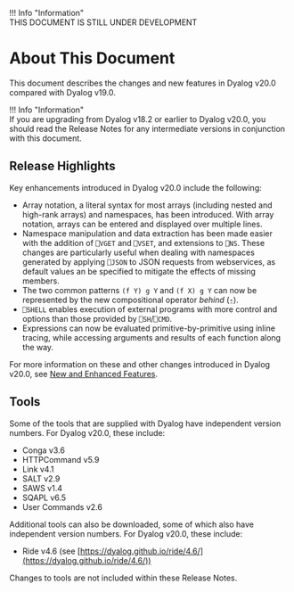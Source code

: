 !!! Info "Information"  
    THIS DOCUMENT IS STILL UNDER DEVELOPMENT

# About This Document

This document describes the changes and new features in Dyalog v20.0 compared with Dyalog v19.0.

!!! Info "Information"  
    If you are upgrading from Dyalog v18.2 or earlier to Dyalog v20.0, you should read the Release Notes for any intermediate versions in conjunction with this document.
	
## Release Highlights

Key enhancements introduced in Dyalog v20.0 include the following:
 
- Array notation, a literal syntax for most arrays (including nested and high-rank arrays) and namespaces, has been introduced. With array notation, arrays can be entered and displayed over multiple lines.
- Namespace manipulation and data extraction has been made easier with the addition of `⎕VGET` and `⎕VSET`, and extensions to `⎕NS`. These changes are particularly useful when dealing with namespaces generated by applying `⎕JSON` to JSON requests from webservices, as default values an be specified to mitigate the effects of missing members.
- The two common patterns `(f Y) g Y` and `(f X) g Y` can now be represented by the new compositional operator _behind_ (`⍛`).
- `⎕SHELL` enables execution of external programs with more control and options than those provided by `⎕SH`/`⎕CMD`.
- Expressions can now be evaluated primitive-by-primitive using inline tracing, while accessing arguments and results of each function along the way.

For more information on these and other changes introduced in Dyalog v20.0, see [New and Enhanced Features](new-enhanced/).
	
## Tools
	
Some of the tools that are supplied with Dyalog have independent version numbers. For Dyalog v20.0, these include:

* Conga v3.6
* HTTPCommand v5.9
* Link v4.1
* SALT v2.9
* SAWS v1.4
* SQAPL v6.5
* User Commands v2.6

Additional tools can also be downloaded, some of which also have independent version numbers. For Dyalog v20.0, these include:

* Ride v4.6 (see [https://dyalog.github.io/ride/4.6/](https://dyalog.github.io/ride/4.6/))

Changes to tools are not included within these Release Notes.